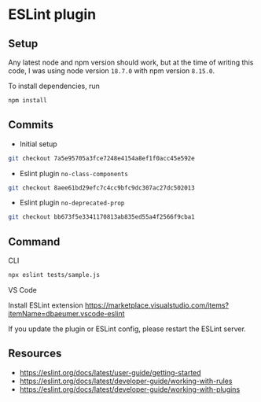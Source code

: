 # ESLint plugin

## Setup

Any latest node and npm version should work, but at the time of writing this code, I was using node version `18.7.0` with npm version `8.15.0`.

To install dependencies, run

```sh
npm install
```

## Commits

- Initial setup

```sh
git checkout 7a5e95705a3fce7248e4154a8ef1f0acc45e592e
```

- Eslint plugin `no-class-components`

```sh
git checkout 8aee61bd29efc7c4cc9bfc9dc307ac27dc502013
```

- Eslint plugin `no-deprecated-prop`

```sh
git checkout bb673f5e3341170813ab835ed55a4f2566f9cba1
```

## Command

CLI

```sh
npx eslint tests/sample.js
```

VS Code

Install ESLint extension https://marketplace.visualstudio.com/items?itemName=dbaeumer.vscode-eslint

If you update the plugin or ESLint config, please restart the ESLint server.

## Resources

- https://eslint.org/docs/latest/user-guide/getting-started
- https://eslint.org/docs/latest/developer-guide/working-with-rules
- https://eslint.org/docs/latest/developer-guide/working-with-plugins
